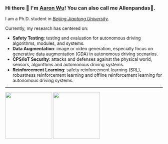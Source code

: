 ### Hi there 👋 I'm [Aaron Wu](https://github.com/Allenpandas)! You can also call me Allenpandas🐼.

I am a Ph.D. student in [*Beijing Jiaotong University*](https://en.bjtu.edu.cn/).

<!--<p align="center">
  <a href="https://github.com/Allenpandas" target="_blank"><img src="https://img.shields.io/github/followers/Allenpandas.svg?label=Follow%20&style=social" alt="GitHub"></a>
  <a href="https://github.com/Allenpandas" target="_blank"><img src="https://img.shields.io/github/stars/Allenpandas.svg?label=Stars%20&style=social" alt="GitHub"></a>
  <a href="https://blog.csdn.net/m0_38068876" target="_blank"><img alt="Static Badge" src="https://img.shields.io/badge/CSDN%20Follow-2.71k-FC5531"></a>!-->

Currently, my research has centered on:

- **Safety Testing**: testing and evaluation for autonomous driving algorithms, modules, and systems.
- **Data Augmentation**: image or video generation, especially focus on generative data augmentation (GDA) in autonomous driving scenarios.
- **CPS/IoT Security**: attacks and defenses against the physical world, sensors, algorithms and automonous driving systems.
- **Reinforcement Learning**: safety reinforcement learning (SRL), robustness reinforcement learning and offline reinforcement learning for autonomous driving systems.

---

<a href="https://github.com/Allenpandas/github-readme-stats">
  <img align="left" height="150px" src="https://github-readme-stats.vercel.app/api?username=Allenpandas&repo=github-readme-stats&hide=contribs&show_icons=true&theme=tokyonight&count_private=true" />
</a>
<a href="https://github.com/Allenpandas/convoychat">
  <img align="left" height="150px" src="https://github-readme-stats.vercel.app/api/top-langs/?username=Allenpandas&layout=compact&theme=tokyonight&hide=jupyter Notebook" />
</a>







